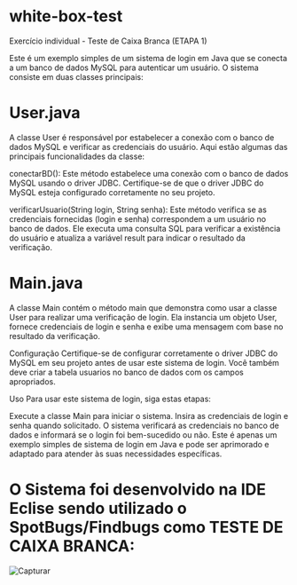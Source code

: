 # white-box-test
Exercício individual - Teste de Caixa Branca (ETAPA 1)

Este é um exemplo simples de um sistema de login em Java que se conecta a um banco de dados MySQL para autenticar um usuário. O sistema consiste em duas classes principais:

# User.java
A classe User é responsável por estabelecer a conexão com o banco de dados MySQL e verificar as credenciais do usuário. Aqui estão algumas das principais funcionalidades da classe:

conectarBD(): Este método estabelece uma conexão com o banco de dados MySQL usando o driver JDBC. Certifique-se de que o driver JDBC do MySQL esteja configurado corretamente no seu projeto.

verificarUsuario(String login, String senha): Este método verifica se as credenciais fornecidas (login e senha) correspondem a um usuário no banco de dados. Ele executa uma consulta SQL para verificar a existência do usuário e atualiza a variável result para indicar o resultado da verificação.

# Main.java
A classe Main contém o método main que demonstra como usar a classe User para realizar uma verificação de login. Ela instancia um objeto User, fornece credenciais de login e senha e exibe uma mensagem com base no resultado da verificação.

Configuração
Certifique-se de configurar corretamente o driver JDBC do MySQL em seu projeto antes de usar este sistema de login. Você também deve criar a tabela usuarios no banco de dados com os campos apropriados.

Uso
Para usar este sistema de login, siga estas etapas:

Execute a classe Main para iniciar o sistema.
Insira as credenciais de login e senha quando solicitado.
O sistema verificará as credenciais no banco de dados e informará se o login foi bem-sucedido ou não.
Este é apenas um exemplo simples de sistema de login em Java e pode ser aprimorado e adaptado para atender às suas necessidades específicas.

# O Sistema foi desenvolvido na IDE Eclise sendo utilizado o SpotBugs/Findbugs como TESTE DE CAIXA BRANCA:
![Capturar](https://github.com/juanmatias1/whiteBox_test/assets/82182479/9b711e72-adc8-4771-8f9d-aa0615e25f72)
